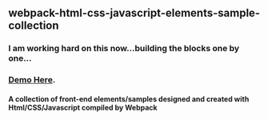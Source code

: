 ## webpack-html-css-javascript-elements-sample-collection
### I am working hard on this now...building the blocks one by one...
### [Demo Here](https://hong-cai.github.io/webpack-html-css-javascript-elements-sample-collection).
#### A collection of front-end elements/samples designed and created with Html/CSS/Javascript compiled by Webpack
